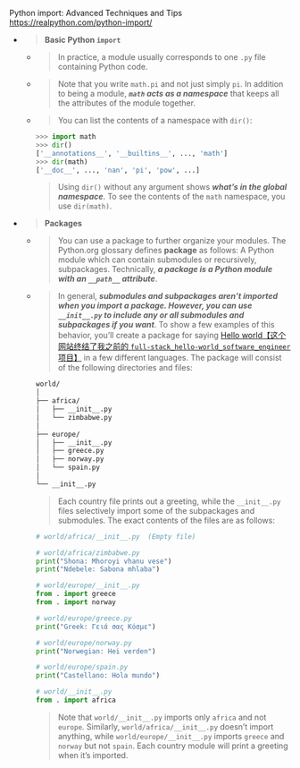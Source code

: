 
Python import: Advanced Techniques and Tips https://realpython.com/python-import/
- > **Basic Python `import`**
  * > In practice, a module usually corresponds to one `.py` file containing Python code.
  * > Note that you write `math.pi` and not just simply `pi`. In addition to being a module, ***`math` acts as a namespace*** that keeps all the attributes of the module together.
  * > You can list the contents of a namespace with `dir()`:
    ```py
    >>> import math
    >>> dir()
    ['__annotations__', '__builtins__', ..., 'math']
    >>> dir(math)
    ['__doc__', ..., 'nan', 'pi', 'pow', ...]
    ```
    > Using `dir()` without any argument shows ***what’s in the global namespace***. To see the contents of the `math` namespace, you use `dir(math)`.
- > **Packages**
  * > You can use a package to further organize your modules. The Python.org glossary defines **package** as follows: A Python module which can contain submodules or recursively, subpackages. Technically, ***a package is a Python module with an `__path__` attribute***.
  * > In general, ***submodules and subpackages aren’t imported when you import a package. However, you can use `__init__.py` to include any or all submodules and subpackages if you want***. To show a few examples of this behavior, you’ll create a package for saying [Hello world【这个网站终结了我之前的 `full-stack_hello-world_software_engineer` 项目】](http://helloworldcollection.de/) in a few different languages. The package will consist of the following directories and files:
    ```sh
    world/
    │
    ├── africa/
    │   ├── __init__.py
    │   └── zimbabwe.py
    │
    ├── europe/
    │   ├── __init__.py
    │   ├── greece.py
    │   ├── norway.py
    │   └── spain.py
    │
    └── __init__.py
    ```
    > Each country file prints out a greeting, while the `__init__.py` files selectively import some of the subpackages and submodules. The exact contents of the files are as follows:
    ```py
    # world/africa/__init__.py  (Empty file)

    # world/africa/zimbabwe.py
    print("Shona: Mhoroyi vhanu vese")
    print("Ndebele: Sabona mhlaba")

    # world/europe/__init__.py
    from . import greece
    from . import norway

    # world/europe/greece.py
    print("Greek: Γειά σας Κόσμε")

    # world/europe/norway.py
    print("Norwegian: Hei verden")

    # world/europe/spain.py
    print("Castellano: Hola mundo")

    # world/__init__.py
    from . import africa
    ```
    > Note that `world/__init__.py` imports only `africa` and not `europe`. Similarly, `world/africa/__init__.py` doesn’t import anything, while `world/europe/__init__.py` imports `greece` and `norway` but not `spain`. Each country module will print a greeting when it’s imported.
